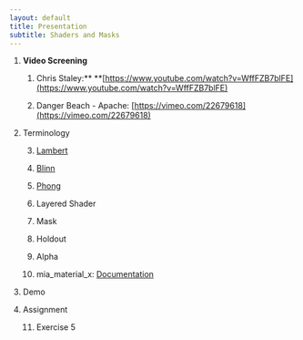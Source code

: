 ```yaml
---
layout: default
title: Presentation
subtitle: Shaders and Masks
---
```


1. **Video Screening**

    1. Chris Staley:** **[https://www.youtube.com/watch?v=WffFZB7blFE](https://www.youtube.com/watch?v=WffFZB7blFE)

    2. Danger Beach - Apache: [https://vimeo.com/22679618](https://vimeo.com/22679618)

2. Terminology

    3. [Lambert](http://en.wikipedia.org/wiki/Johann_Heinrich_Lambert)

    4. [Blinn](http://en.wikipedia.org/wiki/Jim_Blinn)

    5. [Phong](http://en.wikipedia.org/wiki/Bui_Tuong_Phong)

    6. Layered Shader

    7. Mask

    8. Holdout

    9. Alpha

    10. mia_material_x: [Documentation](http://download.autodesk.com/us/maya/2009help/mr/shaders/architectural/arch_mtl.html)

3. Demo

4. Assignment

    11. Exercise 5

